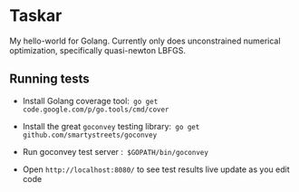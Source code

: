 # Taskar
My hello-world for Golang. Currently only does unconstrained numerical optimization, specifically quasi-newton LBFGS. 

## Running tests
- Install Golang coverage tool:` go get code.google.com/p/go.tools/cmd/cover`

- Install the great  `goconvey` testing library:` go get github.com/smartystreets/goconvey`

- Run goconvey test server :` $GOPATH/bin/goconvey`

- Open `http://localhost:8080/` to see test results live update as you edit code 

 